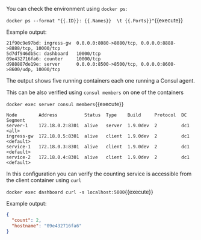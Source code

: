 You can check the environment using `docker ps`:

`docker ps --format "{{.ID}}: {{.Names}}  \t {{.Ports}}"`{{execute}}

Example output:

```
21f90c9e97bd: ingress-gw  0.0.0.0:8080->8080/tcp, 0.0.0.0:8888->8888/tcp, 10000/tcp
5d7df946db5c: dashboard   10000/tcp
09e432716fa6: counter     10000/tcp
d988887de19e: server      0.0.0.0:8500->8500/tcp, 0.0.0.0:8600->8600/udp, 10000/tcp
```

The output shows five running containers each one running a Consul agent.

This can be also verified using `consul members` on one of the containers

`docker exec server consul members`{{execute}}

```
Node        Address          Status  Type    Build     Protocol  DC   Segment
server-1    172.18.0.2:8301  alive   server  1.9.0dev  2         dc1  <all>
ingress-gw  172.18.0.5:8301  alive   client  1.9.0dev  2         dc1  <default>
service-1   172.18.0.3:8301  alive   client  1.9.0dev  2         dc1  <default>
service-2   172.18.0.4:8301  alive   client  1.9.0dev  2         dc1  <default>
```

In this configuration you can verify the counting service is accessible from the client container using `curl`

`docker exec dashboard curl -s localhost:5000`{{execute}}

Example output:

```json
{
  "count": 2,
  "hostname": "09e432716fa6"
}
```

